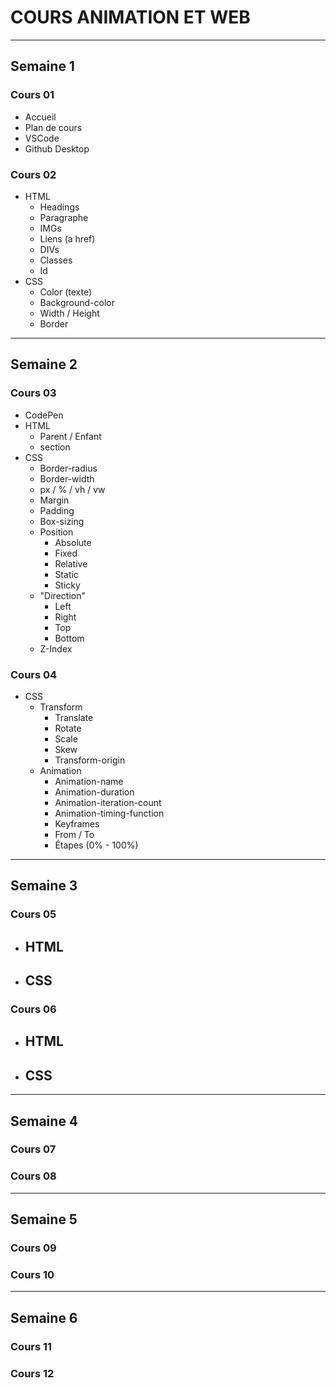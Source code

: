 # COURS ANIMATION ET WEB
---
## Semaine 1
### Cours 01
- Accueil
- Plan de cours
- VSCode
- Github Desktop
### Cours 02
- HTML
    - Headings
    - Paragraphe
    - IMGs
    - Liens (a href)
    - DIVs
    - Classes
    - Id
- CSS
    - Color (texte)
    - Background-color
    - Width / Height
    - Border
---
## Semaine 2
### Cours 03
- CodePen
- HTML
    - Parent / Enfant
    - section
- CSS
    - Border-radius
    - Border-width
    - px / % / vh / vw
    - Margin
    - Padding
    - Box-sizing
    - Position
        - Absolute
        - Fixed
        - Relative
        - Static
        - Sticky
    - "Direction"
        - Left
        - Right
        - Top
        - Bottom
    - Z-Index
### Cours 04
- CSS
    - Transform
        - Translate
        - Rotate
        - Scale
        - Skew
        - Transform-origin
    - Animation
        - Animation-name
        - Animation-duration
        - Animation-iteration-count
        - Animation-timing-function
        - Keyframes
        - From / To
        - Étapes (0% - 100%)
---
## Semaine 3
### Cours 05
- HTML
    - 
- CSS
    - 
### Cours 06
- HTML
    - 
- CSS
    - 
---
## Semaine 4
### Cours 07
### Cours 08
---
## Semaine 5
### Cours 09
### Cours 10
---
## Semaine 6
### Cours 11
### Cours 12